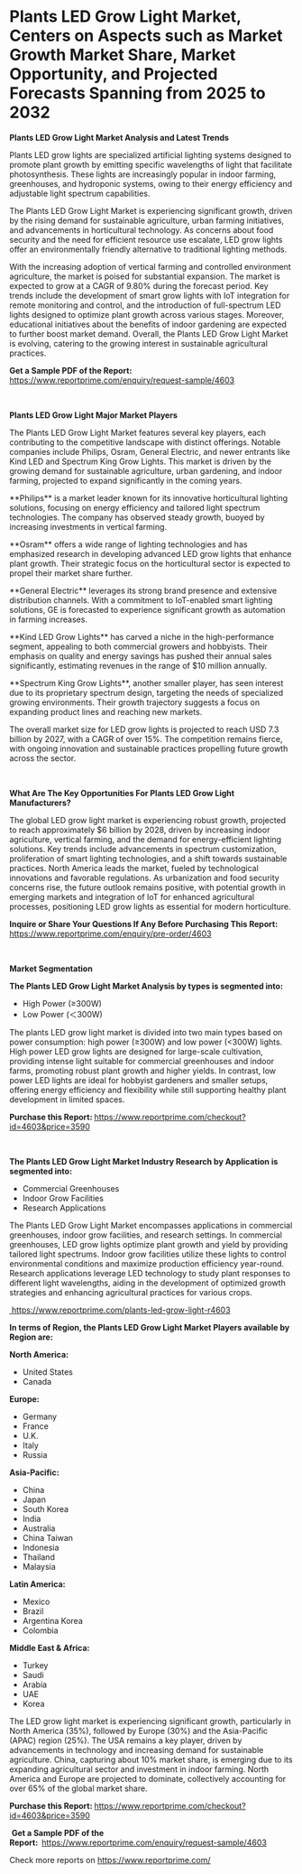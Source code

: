 <p><h1>Plants LED Grow Light Market, Centers on Aspects such as Market Growth Market Share, Market Opportunity, and Projected Forecasts Spanning from 2025 to 2032</h1></p><p><strong>Plants LED Grow Light Market Analysis and Latest Trends</strong></p>
<p><p>Plants LED grow lights are specialized artificial lighting systems designed to promote plant growth by emitting specific wavelengths of light that facilitate photosynthesis. These lights are increasingly popular in indoor farming, greenhouses, and hydroponic systems, owing to their energy efficiency and adjustable light spectrum capabilities.</p><p>The Plants LED Grow Light Market is experiencing significant growth, driven by the rising demand for sustainable agriculture, urban farming initiatives, and advancements in horticultural technology. As concerns about food security and the need for efficient resource use escalate, LED grow lights offer an environmentally friendly alternative to traditional lighting methods.</p><p>With the increasing adoption of vertical farming and controlled environment agriculture, the market is poised for substantial expansion. The market is expected to grow at a CAGR of 9.80% during the forecast period. Key trends include the development of smart grow lights with IoT integration for remote monitoring and control, and the introduction of full-spectrum LED lights designed to optimize plant growth across various stages. Moreover, educational initiatives about the benefits of indoor gardening are expected to further boost market demand. Overall, the Plants LED Grow Light Market is evolving, catering to the growing interest in sustainable agricultural practices.</p></p>
<p><strong>Get a Sample PDF of the Report:&nbsp;</strong> <a href="https://www.reportprime.com/enquiry/request-sample/4603?utm_campaign=2876&utm_medium=2&utm_source=Github&utm_content=ia&utm_term=19032025&utm_id=plants-led-grow-light">https://www.reportprime.com/enquiry/request-sample/4603</a></p>
<p>&nbsp;</p>
<p><strong>Plants LED Grow Light Major Market Players</strong></p>
<p><p>The Plants LED Grow Light Market features several key players, each contributing to the competitive landscape with distinct offerings. Notable companies include Philips, Osram, General Electric, and newer entrants like Kind LED and Spectrum King Grow Lights. This market is driven by the growing demand for sustainable agriculture, urban gardening, and indoor farming, projected to expand significantly in the coming years.</p><p>**Philips** is a market leader known for its innovative horticultural lighting solutions, focusing on energy efficiency and tailored light spectrum technologies. The company has observed steady growth, buoyed by increasing investments in vertical farming.</p><p>**Osram** offers a wide range of lighting technologies and has emphasized research in developing advanced LED grow lights that enhance plant growth. Their strategic focus on the horticultural sector is expected to propel their market share further.</p><p>**General Electric** leverages its strong brand presence and extensive distribution channels. With a commitment to IoT-enabled smart lighting solutions, GE is forecasted to experience significant growth as automation in farming increases.</p><p>**Kind LED Grow Lights** has carved a niche in the high-performance segment, appealing to both commercial growers and hobbyists. Their emphasis on quality and energy savings has pushed their annual sales significantly, estimating revenues in the range of $10 million annually.</p><p>**Spectrum King Grow Lights**, another smaller player, has seen interest due to its proprietary spectrum design, targeting the needs of specialized growing environments. Their growth trajectory suggests a focus on expanding product lines and reaching new markets.</p><p>The overall market size for LED grow lights is projected to reach USD 7.3 billion by 2027, with a CAGR of over 15%. The competition remains fierce, with ongoing innovation and sustainable practices propelling future growth across the sector.</p></p>
<p>&nbsp;</p>
<p><strong>What Are The Key Opportunities For Plants LED Grow Light Manufacturers?</strong></p>
<p><p>The global LED grow light market is experiencing robust growth, projected to reach approximately $6 billion by 2028, driven by increasing indoor agriculture, vertical farming, and the demand for energy-efficient lighting solutions. Key trends include advancements in spectrum customization, proliferation of smart lighting technologies, and a shift towards sustainable practices. North America leads the market, fueled by technological innovations and favorable regulations. As urbanization and food security concerns rise, the future outlook remains positive, with potential growth in emerging markets and integration of IoT for enhanced agricultural processes, positioning LED grow lights as essential for modern horticulture.</p></p>
<p><strong>Inquire or Share Your Questions If Any Before Purchasing This Report:</strong> <a href="https://www.reportprime.com/enquiry/pre-order/4603?utm_campaign=2876&utm_medium=2&utm_source=Github&utm_content=ia&utm_term=19032025&utm_id=plants-led-grow-light">https://www.reportprime.com/enquiry/pre-order/4603</a></p>
<p>&nbsp;</p>
<p><strong>Market Segmentation</strong></p>
<p><strong>The Plants LED Grow Light Market Analysis by types is segmented into:</strong></p>
<p><ul><li>High Power (≥300W)</li><li>Low Power (＜300W)</li></ul></p>
<p><p>The plants LED grow light market is divided into two main types based on power consumption: high power (≥300W) and low power (<300W) lights. High power LED grow lights are designed for large-scale cultivation, providing intense light suitable for commercial greenhouses and indoor farms, promoting robust plant growth and higher yields. In contrast, low power LED lights are ideal for hobbyist gardeners and smaller setups, offering energy efficiency and flexibility while still supporting healthy plant development in limited spaces.</p></p>
<p><strong>Purchase this Report:&nbsp;</strong><a href="https://www.reportprime.com/checkout?id=4603&price=3590&utm_campaign=2876&utm_medium=2&utm_source=Github&utm_content=ia&utm_term=19032025&utm_id=plants-led-grow-light">https://www.reportprime.com/checkout?id=4603&price=3590</a></p>
<p>&nbsp;</p>
<p><strong>The Plants LED Grow Light Market Industry Research by Application is segmented into:</strong></p>
<p><ul><li>Commercial Greenhouses</li><li>Indoor Grow Facilities</li><li>Research Applications</li></ul></p>
<p><p>The Plants LED Grow Light Market encompasses applications in commercial greenhouses, indoor grow facilities, and research settings. In commercial greenhouses, LED grow lights optimize plant growth and yield by providing tailored light spectrums. Indoor grow facilities utilize these lights to control environmental conditions and maximize production efficiency year-round. Research applications leverage LED technology to study plant responses to different light wavelengths, aiding in the development of optimized growth strategies and enhancing agricultural practices for various crops.</p></p>
<p><a href="https://www.reportprime.com/plants-led-grow-light-r4603?utm_campaign=2876&utm_medium=2&utm_source=Github&utm_content=ia&utm_term=19032025&utm_id=plants-led-grow-light">&nbsp;https://www.reportprime.com/plants-led-grow-light-r4603</a></p>
<p><strong>In terms of Region, the Plants LED Grow Light Market Players available by Region are:</strong></p>
<p>
    <p> <strong> North America: </strong>
        <ul>
            <li>United States</li>
            <li>Canada</li>
        </ul>
        </p> 
    <p> <strong> Europe: </strong>
        <ul>
            <li>Germany</li>
            <li>France</li>
            <li>U.K.</li>
            <li>Italy</li>
            <li>Russia</li>
        </ul>
        </p> 
    <p> <strong> Asia-Pacific: </strong>
        <ul>
            <li>China</li>
            <li>Japan</li>
            <li>South Korea</li>
            <li>India</li>
            <li>Australia</li>
            <li>China Taiwan</li>
            <li>Indonesia</li>
            <li>Thailand</li>
            <li>Malaysia</li>
        </ul>
        </p> 
    <p> <strong> Latin America: </strong>
        <ul>
            <li>Mexico</li>
            <li>Brazil</li>
            <li>Argentina Korea</li>
            <li>Colombia</li>
        </ul>
        </p> 
    <p> <strong> Middle East & Africa: </strong>
        <ul>
            <li>Turkey</li>
            <li>Saudi</li>
            <li>Arabia</li>
            <li>UAE</li>
            <li>Korea</li>
        </ul>
    </p>
    </p>
<p><p>The LED grow light market is experiencing significant growth, particularly in North America (35%), followed by Europe (30%) and the Asia-Pacific (APAC) region (25%). The USA remains a key player, driven by advancements in technology and increasing demand for sustainable agriculture. China, capturing about 10% market share, is emerging due to its expanding agricultural sector and investment in indoor farming. North America and Europe are projected to dominate, collectively accounting for over 65% of the global market share.</p></p>
<p><strong>Purchase this Report: </strong><a href="https://www.reportprime.com/checkout?id=4603&price=3590&utm_campaign=2876&utm_medium=2&utm_source=Github&utm_content=ia&utm_term=19032025&utm_id=plants-led-grow-light">https://www.reportprime.com/checkout?id=4603&price=3590</a></p>
<p>&nbsp;<strong>Get a Sample PDF of the Report:&nbsp;&nbsp;</strong><a href="https://www.reportprime.com/enquiry/request-sample/4603?utm_campaign=2876&utm_medium=2&utm_source=Github&utm_content=ia&utm_term=19032025&utm_id=plants-led-grow-light">https://www.reportprime.com/enquiry/request-sample/4603</a></p>
<p><strong></strong></p>
<p>Check more reports on <a href="https://www.reportprime.com/?utm_campaign=2876&utm_medium=2&utm_source=Github&utm_content=ia&utm_term=19032025&utm_id=plants-led-grow-light">https://www.reportprime.com/</a></p>